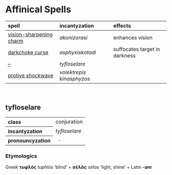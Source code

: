 # Affinical Spells

| spell | incantyzation | effects |
| :---- | :------------ | :------ |
| [vision-sharpening charm](spells/akonizorasi.md) | *akonizorasi* | enhances vision |
| [darkchoke curse](spells/asphyxiskotadi.md) | *asphyxiskotadi* | suffocates target in darkness |
| [–](spells/tyfloselare.md) | *tyfloselare* | |
| [protive shockwave](spells/volektrepis%20kinasphyzos.md) | *volektrepis kinasphyzos* | |


<br>


## tyfloselare

<table>
  <tr>
    <th align="left"> class </th>
    <td> conjuration </td>
  </th>
  <tr>
    <th align="left"> incantyzation </th>
    <td> <em> tyfloselare </em> </td>
  </tr>
  <tr>
    <th align="left"> pronouncyzation </th>
    <td> <code> - </code> </td>
  </tr>
</table>

### Etymologics
Greek **τυφλός** *tuphlós* ‘blind’ + **σέλᾰς** *sélas* ‘light, shine’ + Latin ***-are***


<br>

